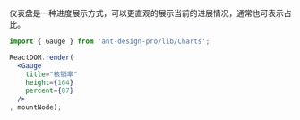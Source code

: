 
仪表盘是一种进度展示方式，可以更直观的展示当前的进展情况，通常也可表示占比。

````jsx
import { Gauge } from 'ant-design-pro/lib/Charts';

ReactDOM.render(
  <Gauge
    title="核销率"
    height={164}
    percent={87}
  />
, mountNode);
````
